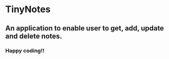 # TinyNotes
## An application to enable user to get, add, update and delete notes.
### Happy coding!!
